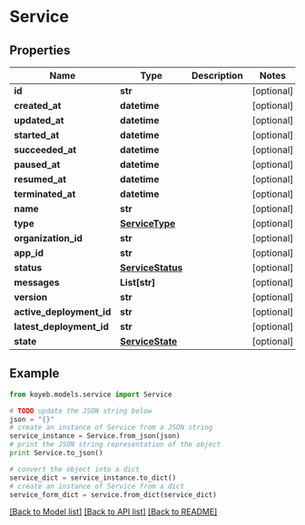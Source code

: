 # Service


## Properties
Name | Type | Description | Notes
------------ | ------------- | ------------- | -------------
**id** | **str** |  | [optional] 
**created_at** | **datetime** |  | [optional] 
**updated_at** | **datetime** |  | [optional] 
**started_at** | **datetime** |  | [optional] 
**succeeded_at** | **datetime** |  | [optional] 
**paused_at** | **datetime** |  | [optional] 
**resumed_at** | **datetime** |  | [optional] 
**terminated_at** | **datetime** |  | [optional] 
**name** | **str** |  | [optional] 
**type** | [**ServiceType**](ServiceType.md) |  | [optional] 
**organization_id** | **str** |  | [optional] 
**app_id** | **str** |  | [optional] 
**status** | [**ServiceStatus**](ServiceStatus.md) |  | [optional] 
**messages** | **List[str]** |  | [optional] 
**version** | **str** |  | [optional] 
**active_deployment_id** | **str** |  | [optional] 
**latest_deployment_id** | **str** |  | [optional] 
**state** | [**ServiceState**](ServiceState.md) |  | [optional] 

## Example

```python
from koyeb.models.service import Service

# TODO update the JSON string below
json = "{}"
# create an instance of Service from a JSON string
service_instance = Service.from_json(json)
# print the JSON string representation of the object
print Service.to_json()

# convert the object into a dict
service_dict = service_instance.to_dict()
# create an instance of Service from a dict
service_form_dict = service.from_dict(service_dict)
```
[[Back to Model list]](../README.md#documentation-for-models) [[Back to API list]](../README.md#documentation-for-api-endpoints) [[Back to README]](../README.md)


